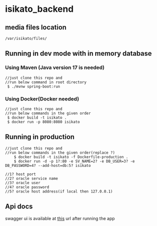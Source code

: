 # isikato_backend

## media files location
```agsl
/var/isikato/files/
```

## Running in dev mode with in memory database
### Using Maven (Java version 17 is needed)

```
//just clone this repo and
//run below command in root directory
 $ ./mvnw spring-boot:run
```

### Using Docker(Docker needed)

```
//just clone this repo and
//run below commands in the given order
 $ docker build -t isikato .
 $ docker run -p 8080:8080 isikato
```
## Running in production
```
//just clone this repo and
//run below commands in the given order(replace ?)
    $ docker build -t isikato -f Dockerfile-production .
    $ docker run -d -p 1?:80 -e SV_NAME=2? -e DB_USER=3? -e DB_PASSWORD=4? --add-host=db:5? isikato

//1? host port
//2? oracle service name
//3? oracle user
//4? oracle password
//5? oracle host address(if local then 127.0.0.1)
```



## Api docs
swagger ui is available at [this](http://localhost:8080/api/swagger-ui.html) url after running the app
